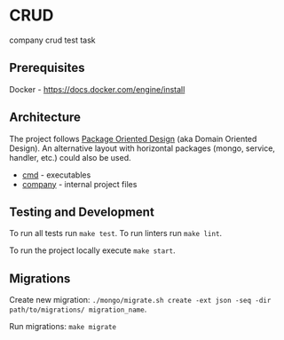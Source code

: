 # CRUD

company crud test task

## Prerequisites

Docker - https://docs.docker.com/engine/install

## Architecture

The project follows [Package Oriented Design](https://www.ardanlabs.com/blog/2017/02/package-oriented-design.html) (aka Domain Oriented Design). An alternative layout with horizontal packages (mongo, service, handler, etc.) could also be used.

- [cmd](./cmd) - executables
- [company](./company) - internal project files

## Testing and Development

To run all tests run `make test`. To run linters run `make lint`.

To run the project locally execute `make start`.

## Migrations
Create new migration: `./mongo/migrate.sh create -ext json -seq -dir path/to/migrations/ migration_name`.

Run migrations: `make migrate`
